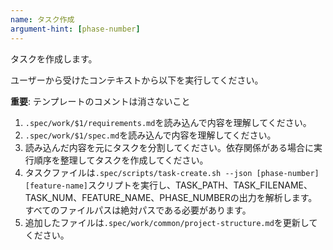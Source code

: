 ```yaml
---
name: タスク作成
argument-hint: [phase-number]
---
```


タスクを作成します。

ユーザーから受けたコンテキストから以下を実行してください。

**重要**: テンプレートのコメントは消さないこと

1. `.spec/work/$1/requirements.md`を読み込んで内容を理解してください。
2. `.spec/work/$1/spec.md`を読み込んで内容を理解してください。
3. 読み込んだ内容を元にタスクを分割してください。依存関係がある場合に実行順序を整理してタスクを作成してください。
4. タスクファイルは`.spec/scripts/task-create.sh --json [phase-number] [feature-name]`スクリプトを実行し、TASK_PATH、TASK_FILENAME、TASK_NUM、FEATURE_NAME、PHASE_NUMBERの出力を解析します。すべてのファイルパスは絶対パスである必要があります。
5. 追加したファイルは`.spec/work/common/project-structure.md`を更新してください。

